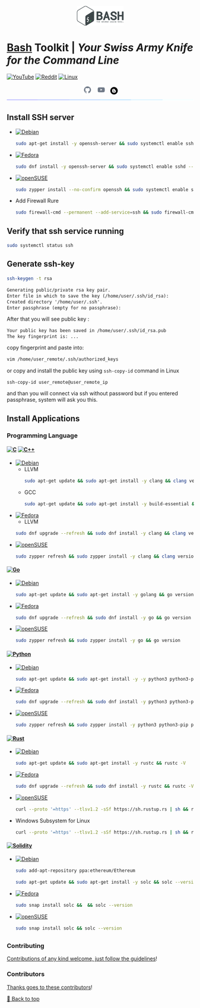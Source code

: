 <p align="center">
    <a href="https://en.wikipedia.org/wiki/Bash_(Unix_shell)">
      <img width="25%" src="https://github.com/cybersecurity-dev/cybersecurity-dev/blob/main/assets/Bash_logo.svg" />
    </a>
</p>

# **[Bash](https://en.wikipedia.org/wiki/Bash_(Unix_shell)) Toolkit** | _Your Swiss Army Knife for the Command Line_
[![YouTube](https://img.shields.io/badge/YouTube-%23FF0000.svg?style=for-the-badge&logo=YouTube&logoColor=white)](https://youtube.com/playlist?list=PL9V4Zu3RroiVE4xP0WgiRLa_Fiszl83s0&si=bUeRrjG-EsewaOnO) [![Reddit](https://img.shields.io/badge/Reddit-FF4500?style=for-the-badge&logo=reddit&logoColor=white)](https://www.reddit.com/r/bash/) [![Linux](https://img.shields.io/badge/Linux-FCC624?style=for-the-badge&logo=linux&logoColor=black)](https://github.com/cybersecurity-dev/awesome-bash-scripting-language)

<p align="center">
    <a href="https://github.com/cybersecurity-dev/"><img height="25" src="https://github.com/cybersecurity-dev/cybersecurity-dev/blob/main/assets/github.svg" alt="GitHub"></a>
    &nbsp;
    <a href="https://www.youtube.com/@CyberThreatDefence"><img height="25" src="https://github.com/cybersecurity-dev/cybersecurity-dev/blob/main/assets/youtube.svg" alt="YouTube"></a>
    &nbsp;
    <a href="https://cyberthreatdefence.com/my_awesome_lists"><img height="20" src="https://github.com/cybersecurity-dev/cybersecurity-dev/blob/main/assets/blog.svg" alt="My Awesome Lists"></a>
    <img src="https://github.com/cybersecurity-dev/cybersecurity-dev/blob/main/assets/bar.gif">
</p>

##  Install SSH server

* [![Debian](https://img.shields.io/badge/Debian-A81D33?logo=debian&logoColor=fff)](#)
  ```bash
  sudo apt-get install -y openssh-server && sudo systemctl enable ssh --now
  ```
* [![Fedora](https://img.shields.io/badge/Fedora-51A2DA?logo=fedora&logoColor=fff)](#)
  ```bash
  sudo dnf install -y openssh-server && sudo systemctl enable sshd --now
  ```
* [![openSUSE](https://img.shields.io/badge/openSUSE-73BA25?style=flat&logo=SUSE&logoColor=white)](#)
  ```bash
  sudo zypper install --no-confirm openssh && sudo systemctl enable sshd --now
  ```

* Add Firewall Rure
  ```bash
  sudo firewall-cmd --permanent --add-service=ssh && sudo firewall-cmd --reload
  ```

## Verify that ssh service running
```bash
sudo systemctl status ssh
```

## Generate ssh-key
```bash
ssh-keygen -t rsa
```

```console
Generating public/private rsa key pair.
Enter file in which to save the key (/home/user/.ssh/id_rsa):
Created directory '/home/user/.ssh'.
Enter passphrase (empty for no passphrase):
```
After that you will see public key :
```console
Your public key has been saved in /home/user/.ssh/id_rsa.pub
The key fingerprint is: ...
```
copy fingerprint and paste into: 
```bash
vim /home/user_remote/.ssh/authorized_keys
```
or copy and install the public key using `ssh-copy-id` command in Linux

```bash
ssh-copy-id user_remote@user_remote_ip
```

and than you will connect via ssh without password but if you entered passphrase, system will ask you this.


## Install Applications
### Programming Language
#### [![C](https://img.shields.io/badge/C-00599C?logo=c&logoColor=white)](#) [![C++](https://img.shields.io/badge/C++-%2300599C.svg?logo=c%2B%2B&logoColor=white)](#) <a id="install-c-cpp"></a>
  * [![Debian](https://img.shields.io/badge/Debian-A81D33?logo=debian&logoColor=fff)](https://www.debian.org/)
      * LLVM 
        ```bash
        sudo apt-get update && sudo apt-get install -y clang && clang version 
        ```
      * GCC
        ```bash
        sudo apt-get update && sudo apt-get install -y build-essential && g++ version 
        ```
  * [![Fedora](https://img.shields.io/badge/Fedora-51A2DA?logo=fedora&logoColor=fff)](https://www.fedoraproject.org/)
     * LLVM
    ```bash
    sudo dnf upgrade --refresh && sudo dnf install -y clang && clang version
    ```
  * [![openSUSE](https://img.shields.io/badge/openSUSE-73BA25?style=flat&logo=SUSE&logoColor=white)](https://www.opensuse.org/)
    ```bash
    sudo zypper refresh && sudo zypper install -y clang && clang version
    ```
#### [![Go](https://img.shields.io/badge/Go-%2300ADD8.svg?&logo=go&logoColor=white)](#) <a id="install-go"></a>
  * [![Debian](https://img.shields.io/badge/Debian-A81D33?logo=debian&logoColor=fff)](https://www.debian.org/)
    ```bash
    sudo apt-get update && sudo apt-get install -y golang && go version 
    ```
  * [![Fedora](https://img.shields.io/badge/Fedora-51A2DA?logo=fedora&logoColor=fff)](https://www.fedoraproject.org/)
    ```bash
    sudo dnf upgrade --refresh && sudo dnf install -y go && go version
    ```
  * [![openSUSE](https://img.shields.io/badge/openSUSE-73BA25?style=flat&logo=SUSE&logoColor=white)](https://www.opensuse.org/)
    ```bash
    sudo zypper refresh && sudo zypper install -y go && go version
    ```

#### [![Python](https://img.shields.io/badge/Python-3776AB?logo=python&logoColor=fff)](#) <a id="install-python"></a>
  * [![Debian](https://img.shields.io/badge/Debian-A81D33?logo=debian&logoColor=fff)](https://www.debian.org/)
    ```bash
    sudo apt-get update && sudo apt-get install -y -y python3 python3-pip python3-devel && pip3 --version && pip3 install --upgrade pip && pip3 --version
    ```
  * [![Fedora](https://img.shields.io/badge/Fedora-51A2DA?logo=fedora&logoColor=fff)](https://www.fedoraproject.org/)
    ```bash
    sudo dnf upgrade --refresh && sudo dnf install -y python3 python3-pip python3-devel && pip3 --version && pip3 install --upgrade pip && pip3 --version
    ```
  * [![openSUSE](https://img.shields.io/badge/openSUSE-73BA25?style=flat&logo=SUSE&logoColor=white)](https://www.opensuse.org/)
    ```bash
    sudo zypper refresh && sudo zypper install -y python3 python3-pip python3-devel && pip3 --version
    ```

#### [![Rust](https://img.shields.io/badge/Rust-%23000000.svg?e&logo=rust&logoColor=white)](#) <a id="install-rust"></a>
  * [![Debian](https://img.shields.io/badge/Debian-A81D33?logo=debian&logoColor=fff)](https://www.debian.org/)
    ```bash
    sudo apt-get update && sudo apt-get install -y rustc && rustc -V 
    ```
  * [![Fedora](https://img.shields.io/badge/Fedora-51A2DA?logo=fedora&logoColor=fff)](https://www.fedoraproject.org/)
    ```bash
    sudo dnf upgrade --refresh && sudo dnf install -y rustc && rustc -V
    ```
  * [![openSUSE](https://img.shields.io/badge/openSUSE-73BA25?style=flat&logo=SUSE&logoColor=white)](https://www.opensuse.org/)
    ```bash
    curl --proto '=https' --tlsv1.2 -sSf https://sh.rustup.rs | sh && rustc -V
    ```
  * Windows Subsystem for Linux
    ```bash
    curl --proto '=https' --tlsv1.2 -sSf https://sh.rustup.rs | sh && rustc -V
    ```
#### [![Solidity](https://img.shields.io/badge/Solidity-363636?logo=solidity&logoColor=fff)](https://soliditylang.org/) <a id="install-solidity"></a>
  * [![Debian](https://img.shields.io/badge/Debian-A81D33?logo=debian&logoColor=fff)](https://www.debian.org/)
    ```bash
    sudo add-apt-repository ppa:ethereum/Ethereum
    ```
    ```bash
    sudo apt-get update && sudo apt-get install -y solc && solc --version
    ```
  * [![Fedora](https://img.shields.io/badge/Fedora-51A2DA?logo=fedora&logoColor=fff)](https://www.fedoraproject.org/)
    ```bash
    sudo snap install solc &&  && solc --version
    ```
  * [![openSUSE](https://img.shields.io/badge/openSUSE-73BA25?style=flat&logo=SUSE&logoColor=white)](https://www.opensuse.org/)
    ```bash
    sudo snap install solc && solc --version
    ```

##

### Contributing

[Contributions of any kind welcome, just follow the guidelines](contributing.md)!

### Contributors

[Thanks goes to these contributors](https://github.com/cybersecurity-dev/Bash-Toolkit/graphs/contributors)!

[🔼 Back to top](#bash-toolkit--your-swiss-army-knife-for-the-command-line)

